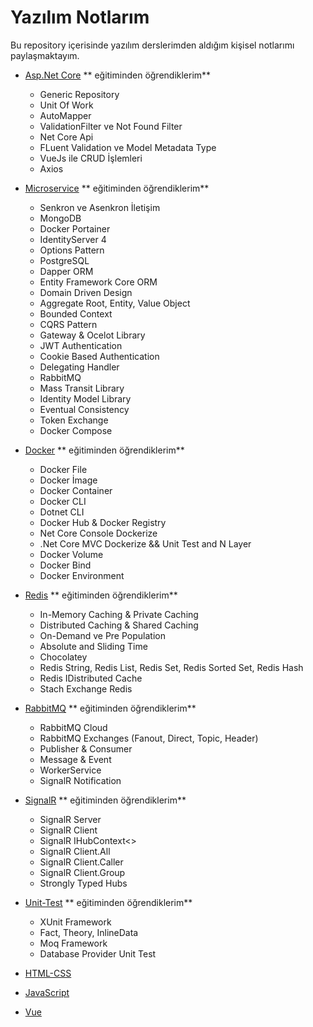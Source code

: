 # Yazılım Notlarım

Bu repository içerisinde yazılım derslerimden aldığım kişisel notlarımı paylaşmaktayım.

- [Asp.Net Core](https://drive.google.com/file/d/12p4UyUdtLoz0vHDqmwl0z44jkVdyiprX/view)
** eğitiminden öğrendiklerim**
	- Generic Repository
	- Unit Of Work
	- AutoMapper
	- ValidationFilter ve Not Found Filter
	- Net Core Api 
	- FLuent Validation ve Model Metadata Type
	- VueJs ile CRUD İşlemleri
	- Axios

- [Microservice](https://drive.google.com/file/d/18I9NpnZXm_IknSZye7BJm8P5zgupZPpa/view)
** eğitiminden öğrendiklerim**
	- Senkron ve Asenkron İletişim
	- MongoDB
	- Docker Portainer
	- IdentityServer 4
	- Options Pattern
	- PostgreSQL
	- Dapper ORM
	- Entity Framework Core ORM
	- Domain Driven Design
	- Aggregate Root, Entity, Value Object
	- Bounded Context
	- CQRS Pattern
	- Gateway & Ocelot Library
	- JWT Authentication
	- Cookie Based Authentication
	- Delegating Handler
	- RabbitMQ
	- Mass Transit Library
	- Identity Model Library
	- Eventual Consistency
	- Token Exchange
	- Docker Compose

- [Docker](https://drive.google.com/file/d/15PD9wrxOsnxXRaHbtoOwXP81i1GNbnEY/view)
** eğitiminden öğrendiklerim**
	- Docker File
	- Docker İmage
	- Docker Container
	- Docker CLI
	- Dotnet CLI
	- Docker Hub & Docker Registry
	-  Net Core Console Dockerize
	- .Net Core MVC Dockerize && Unit Test and N Layer
	-  Docker Volume
	- Docker Bind
	- Docker Environment

- [Redis](https://drive.google.com/file/d/15LJbO8GfH_89gzjCN11evwxOVylMtp71/view)
** eğitiminden öğrendiklerim**
	- In-Memory Caching & Private Caching
	- Distributed Caching & Shared Caching
	- On-Demand ve Pre Population
	- Absolute and Sliding Time
	- Chocolatey
	- Redis String, Redis List, Redis Set, Redis Sorted Set, Redis Hash
	- Redis IDistributed Cache
	- Stach Exchange Redis
- [RabbitMQ](https://drive.google.com/file/d/1RwmsyIuT3riC7sCovGcd827pK2-uNUVV/view)
** eğitiminden öğrendiklerim**

	- RabbitMQ Cloud
	- RabbitMQ Exchanges (Fanout, Direct, Topic, Header)
	- Publisher & Consumer
	- Message & Event
	- WorkerService
	- SignalR Notification
- [SignalR](https://drive.google.com/file/d/1Bg3-tV4vMRJn4-u9slbLKHIJAP0gtM8b/view)
** eğitiminden öğrendiklerim**
	- SignalR Server
	- SignalR Client
	- SignalR IHubContext<>
	- SignalR Client.All
	- SignalR Client.Caller
	- SignalR Client.Group
	- Strongly Typed Hubs

- [Unit-Test](https://drive.google.com/file/d/1UjY5WV8qKcpcsgKMcaYjmqsCPy7boSgy/view)
** eğitiminden öğrendiklerim**
	- XUnit Framework
	- Fact, Theory, InlineData
	- Moq Framework
	- Database Provider Unit Test


- [HTML-CSS](https://drive.google.com/file/d/15agRhvRSZNx_dtfIPS5fLmiqls0T0s-m/view)
- [JavaScript](https://drive.google.com/file/d/176f6H7Ls0CGqXQHX1mBtcs9u7EjfVd1r/view)
- [Vue](https://drive.google.com/file/d/156xDOTzgkMl2JhuY-3pbnN6I9qJXo2aB/view)
